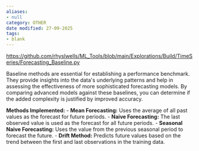 ```yaml
---
aliases:
- null
category: OTHER
date modified: 27-09-2025
tags:
- blank
---
```

https://github.com/rhyslwells/ML_Tools/blob/main/Explorations/Build/TimeSeries/Forecasting_Baseline.py

Baseline methods are essential for establishing a performance benchmark. They provide insights into the data's underlying patterns and help in assessing the effectiveness of more sophisticated forecasting models. By comparing advanced models against these baselines, you can determine if the added complexity is justified by improved accuracy.

**Methods Implemented:**
    - **Mean Forecasting:** Uses the average of all past values as the forecast for future periods.
    - **Naive Forecasting:** The last observed value is used as the forecast for all future periods.
    - **Seasonal Naive Forecasting:** Uses the value from the previous seasonal period to forecast the future.
    - **Drift Method:** Predicts future values based on the trend between the first and last observations in the training data.